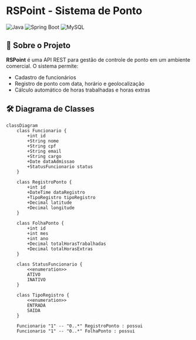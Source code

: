 # RSPoint - Sistema de Ponto

![Java](https://img.shields.io/badge/Java-21-blue?style=for-the-badge&logo=openjdk)
![Spring Boot](https://img.shields.io/badge/Spring%20Boot-3.4-brightgreen?style=for-the-badge&logo=spring)
![MySQL](https://img.shields.io/badge/MySQL-8.0-orange?style=for-the-badge&logo=mysql)

## 📌 Sobre o Projeto

**RSPoint** é uma API REST para gestão de controle de ponto em um ambiente comercial. O sistema permite:

- Cadastro de funcionários
- Registro de ponto com data, horário e geolocalização
- Cálculo automático de horas trabalhadas e horas extras

## 🛠️ Diagrama de Classes

```mermaid
classDiagram
    class Funcionario {
        +int id
        +String nome
        +String cpf
        +String email
        +String cargo
        +Date dataAdmissao
        +StatusFuncionario status
    }

    class RegistroPonto {
        +int id
        +DateTime dataRegistro
        +TipoRegistro tipoRegistro
        +Decimal latitude
        +Decimal longitude
    }

    class FolhaPonto {
        +int id
        +int mes
        +int ano
        +Decimal totalHorasTrabalhadas
        +Decimal totalHorasExtras
    }

    class StatusFuncionario {
        <<enumeration>>
        ATIVO
        INATIVO
    }

    class TipoRegistro {
        <<enumeration>>
        ENTRADA
        SAIDA
    }

    Funcionario "1" -- "0..*" RegistroPonto : possui
    Funcionario "1" -- "0..*" FolhaPonto : possui


